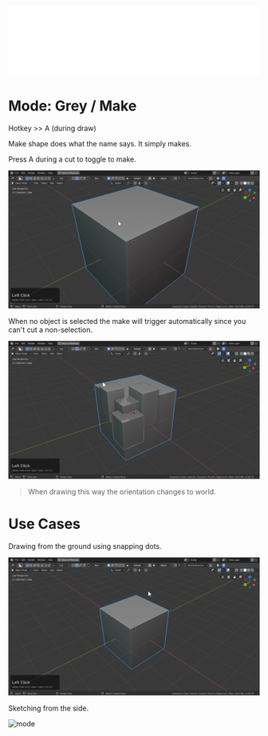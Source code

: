 ![header](img/banner.gif)

# Mode: Grey / Make

Hotkey >> A (during draw)

Make shape does what the name says. It simply makes.

Press A during a cut to toggle to make.

![mode](img/modes/m17.gif)

When no object is selected the make will trigger automatically since you can't cut a non-selection.

![mode](img/modes/m18.gif)

> When drawing this way the orientation changes to world.

# Use Cases

Drawing from the ground using snapping dots.

![mode](img/modes/m19.gif)

Sketching from the side.

![mode](img/modes/m20.gif)
